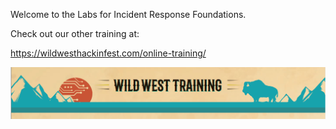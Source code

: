 Welcome to the Labs for Incident Response Foundations.








Check out our other training at:



https://wildwesthackinfest.com/online-training/



![wwhf_logo](images/wwhf_logo.png)